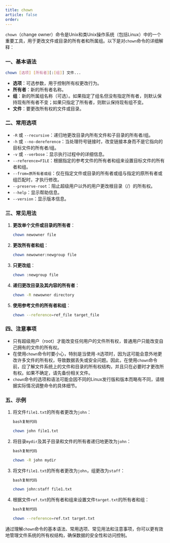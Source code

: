 ```yaml
---
title: chown
article: false
order: 
---
```


`chown`（change owner）命令是Unix和类Unix操作系统（包括Linux）中的一个重要工具，用于更改文件或目录的所有者和所属组。以下是对`chown`命令的详细解释：

### 一、基本语法

```bash
chown [选项] [所有者][:[组]] 文件...
```

- **选项**：可选参数，用于控制所有权更改行为。
- **所有者**：新的所有者名称。
- **组**：新的所属组名称（可选）。如果指定了组名但没有指定所有者，则默认保持现有所有者不变；如果只指定了所有者，则默认保持现有组不变。
- **文件**：要更改所有权的文件或目录。

### 二、常用选项

- `-R` 或 `--recursive`：递归地更改目录内所有文件和子目录的所有者/组。
- `-h` 或 `--no-dereference`：当处理符号链接时，改变链接本身而不是它指向的目标文件的所有者/组。
- `-v` 或 `--verbose`：显示执行过程中的详细信息。
- `--reference=FILE`：根据指定的参考文件的所有者和组来设置目标文件的所有者和组。
- `--from=原所有者或组`：仅在指定文件或目录的所有者或组与指定的原所有者或组匹配时，才执行修改。
- `--preserve-root`：阻止超级用户以外的用户更改根目录（/）的所有权。
- `--help`：显示帮助信息。
- `--version`：显示版本信息。

### 三、常见用法

1. **更改单个文件或目录的所有者**：

   ```bash
   chown newowner file
   ```
   
2. **更改所有者和组**：

   ```bash
   chown newowner:newgroup file
   ```
   
3. **只更改组**：

   ```bash
   chown :newgroup file
   ```
   
4. **递归更改目录及其内容的所有者**：

   ```bash
   chown -R newowner directory
   ```
   
5. **使用参考文件的所有者和组**：

   ```bash
   chown --reference=ref_file target_file
   ```

### 四、注意事项

- 只有超级用户（root）才能改变任何用户的文件所有权，普通用户只能改变自己拥有的文件的所有权。
- 在使用`chown`命令时要小心，特别是当使用`-R`选项时，因为这可能会意外地更改许多文件的所有权，导致数据丢失或安全问题。因此，在使用`chown`命令前，应了解文件系统上的文件和目录的所有权结构，并且只在必要时才更改所有权。如果不确定，请先备份相关文件。
- `chown`命令的选项和语法可能会因不同的Linux发行版和版本而略有不同，请根据实际情况调整命令的具体细节。

### 五、示例

1. 将文件`file1.txt`的所有者更改为`john`：

   ```bash
   bash复制代码
   
   chown john file1.txt
   ```

2. 将目录`mydir`及其子目录和文件的所有者递归地更改为`john`：

   ```bash
   bash复制代码
   
   chown -R john mydir
   ```

3. 将文件`file1.txt`的所有者更改为`john`，组更改为`staff`：

   ```bash
   bash复制代码
   
   chown john:staff file1.txt
   ```

4. 根据文件`ref.txt`的所有者和组来设置文件`target.txt`的所有者和组：

   ```bash
   bash复制代码
   
   chown --reference=ref.txt target.txt
   ```

通过理解`chown`命令的基本语法、常用选项、常见用法和注意事项，你可以更有效地管理文件系统的所有权结构，确保数据的安全性和访问控制。